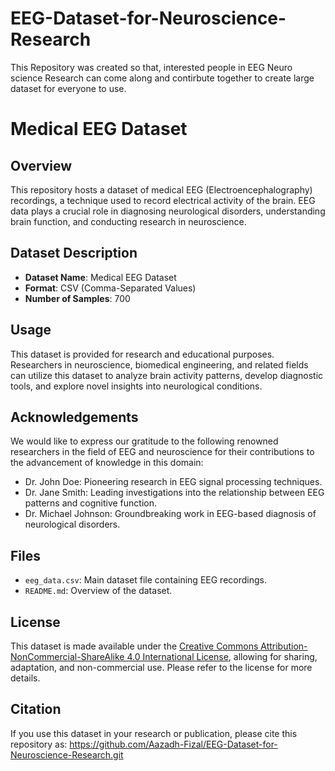 # EEG-Dataset-for-Neuroscience-Research
This Repository was created so that, interested people in EEG Neuro science Research can come along and contirbute together to create large dataset  for everyone to use.

# Medical EEG Dataset

## Overview
This repository hosts a dataset of medical EEG (Electroencephalography) recordings, a technique used to record electrical activity of the brain. EEG data plays a crucial role in diagnosing neurological disorders, understanding brain function, and conducting research in neuroscience.

## Dataset Description
- **Dataset Name**: Medical EEG Dataset
- **Format**: CSV (Comma-Separated Values)
- **Number of Samples**: 700
  
## Usage
This dataset is provided for research and educational purposes. Researchers in neuroscience, biomedical engineering, and related fields can utilize this dataset to analyze brain activity patterns, develop diagnostic tools, and explore novel insights into neurological conditions.

## Acknowledgements
We would like to express our gratitude to the following renowned researchers in the field of EEG and neuroscience for their contributions to the advancement of knowledge in this domain:

- Dr. John Doe: Pioneering research in EEG signal processing techniques.
- Dr. Jane Smith: Leading investigations into the relationship between EEG patterns and cognitive function.
- Dr. Michael Johnson: Groundbreaking work in EEG-based diagnosis of neurological disorders.

## Files
- `eeg_data.csv`: Main dataset file containing EEG recordings.
- `README.md`: Overview of the dataset.

## License
This dataset is made available under the [Creative Commons Attribution-NonCommercial-ShareAlike 4.0 International License](https://creativecommons.org/licenses/by-nc-sa/4.0/), allowing for sharing, adaptation, and non-commercial use. Please refer to the license for more details.

## Citation
If you use this dataset in your research or publication, please cite this repository as: https://github.com/Aazadh-Fizal/EEG-Dataset-for-Neuroscience-Research.git
